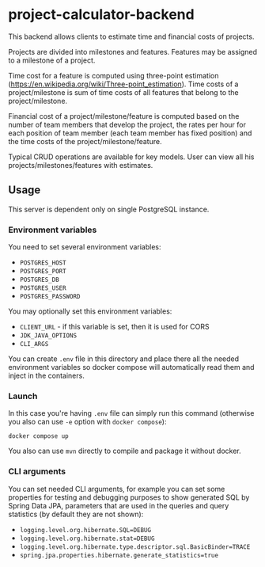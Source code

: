# project-calculator-backend

This backend allows clients to estimate time and financial costs of projects.

Projects are divided into milestones and features. Features may be assigned
to a milestone of a project.

Time cost for a feature is computed using three-point estimation
(https://en.wikipedia.org/wiki/Three-point_estimation). Time costs of a
project/milestone is sum of time costs of all features that belong to
the project/milestone.

Financial cost of a project/milestone/feature is computed based on the number
of team members that develop the project, the rates per hour for each position
of team member (each team member has fixed position) and the time costs of the
project/milestone/feature.

Typical CRUD operations are available for key models. User can view all his
projects/milestones/features with estimates.

## Usage

This server is dependent only on single PostgreSQL instance.

### Environment variables

You need to set several environment variables:
- `POSTGRES_HOST`
- `POSTGRES_PORT`
- `POSTGRES_DB`
- `POSTGRES_USER`
- `POSTGRES_PASSWORD`

You may optionally set this environment variables:
- `CLIENT_URL` - if this variable is set, then it is used for CORS
- `JDK_JAVA_OPTIONS`
- `CLI_ARGS`

You can create `.env` file in this directory and place there all the 
needed environment variables so docker compose will automatically read
them and inject in the containers.

### Launch

In this case you're having `.env` file can simply run this command (otherwise
you also can use `-e` option with `docker compose`):

```shell
docker compose up
```

You also can use `mvn` directly to compile and package it without docker.

### CLI arguments

You can set needed CLI arguments, for example you can set some
properties for testing and debugging purposes to show generated SQL by
Spring Data JPA, parameters that are used in the queries and query statistics
(by default they are not shown):

- `logging.level.org.hibernate.SQL=DEBUG`
- `logging.level.org.hibernate.stat=DEBUG`
- `logging.level.org.hibernate.type.descriptor.sql.BasicBinder=TRACE`
- `spring.jpa.properties.hibernate.generate_statistics=true`
